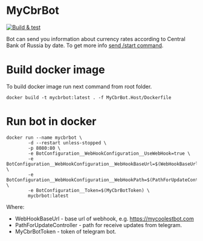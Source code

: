 MyCbrBot
=======

[![Build & test](https://github.com/nazarovsa/MyCbrBot/actions/workflows/dotnet.yml/badge.svg)](https://github.com/nazarovsa/MyCbrBot/actions/workflows/dotnet.yml)

Bot can send you information about currency rates according to Central Bank of Russia by date. To get more info [send /start command](https://t.me/MyCbr_Bot?start).

Build docker image
=======

To build docker image run next command from root folder.
```
docker build -t mycbrbot:latest . -f MyCbrBot.Host/Dockerfile
```

Run bot in docker
=======

```
docker run --name mycbrbot \
        -d --restart unless-stopped \
        -p 8080:80 \
        -e BotConfiguration__WebHookConfiguration__UseWebHook=true \
        -e BotConfiguration__WebHookConfiguration__WebHookBaseUrl=$(WebHookBaseUrl) \
        -e BotConfiguration__WebHookConfiguration__WebHookPath=$(PathForUpdateController) \
        -e BotConfiguration__Token=$(MyCbrBotToken) \
        mycbrbot:latest
```

Where:
- WebHookBaseUrl - base url of webhook, e.g. https://mycoolestbot.com
- PathForUpdateController - path for receive updates from telegram.
- MyCbrBotToken - token of telegram bot.
